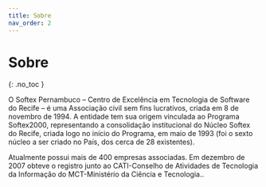 ```yaml
---
title: Sobre
nav_order: 2
---
```


# Sobre
{: .no_toc }


O Softex Pernambuco – Centro de Excelência em Tecnologia de Software do Recife – é uma Associação civil sem fins lucrativos, criada em 8 de novembro de 1994. A entidade tem sua origem vinculada ao Programa Softex2000, representando a consolidação institucional do Núcleo Softex do Recife, criada logo no início do Programa, em maio de 1993 (foi o sexto núcleo a ser criado no País, dos cerca de 28 existentes).

Atualmente possui mais de 400 empresas associadas. Em dezembro de 2007 obteve o registro junto ao CATI-Conselho de Atividades de Tecnologia da Informação do MCT-Ministério da Ciência e Tecnologia..
